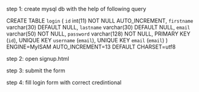 
step 1: create mysql db with the help of following query

CREATE TABLE `login` ( `id` int(11) NOT NULL AUTO_INCREMENT, `firstname` varchar(30) DEFAULT NULL, `lastname` varchar(30) DEFAULT NULL, `email` varchar(50) NOT NULL, `password` varchar(128) NOT NULL, PRIMARY KEY (`id`), UNIQUE KEY `username` (`email`), UNIQUE KEY `email` (`email`) ) ENGINE=MyISAM AUTO_INCREMENT=13 DEFAULT CHARSET=utf8

step 2: open signup.html

step 3: submit the form

step 4: fill login form with correct credintional
